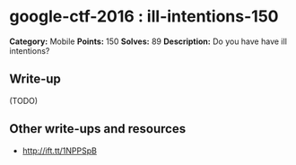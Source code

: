 # google-ctf-2016 : ill-intentions-150

**Category:** Mobile
**Points:** 150 
**Solves:** 89
**Description:**
Do you have have ill intentions?


## Write-up

(TODO)

## Other write-ups and resources

* <http://ift.tt/1NPPSpB>

